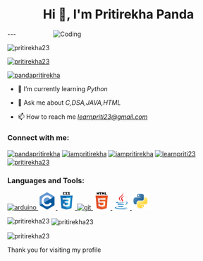 <h1 align="center">Hi 👋, I'm Pritirekha Panda</h1>
<img align="right" alt="Coding" width="400" src="https://www.google.com/imgres?imgurl=https%3A%2F%2Fmiro.medium.com%2Fmax%2F1400%2F1*qdAW1TjCN57h1lbuuzvchg.gif&imgrefurl=https%3A%2F%2Farieljakubowski.medium.com%2Fi-passed-every-coding-challenge-at-flatiron-school-my-first-try-heres-how-23302a1bfe46&docid=0mKPiLrZS3atRM&tbnid=lahMOKRfUGYsqM&vet=1&w=800&h=600&hl=en-GB&source=sh%2Fx%2Fim">---
<p align="left"> <img src="https://komarev.com/ghpvc/?username=pritirekha23&label=Profile%20views&color=0e75b6&style=flat" alt="pritirekha23"/p>

<p align="left"> <a href="https://github.com/ryo-ma/github-profile-trophy"><img src="https://github-profile-trophy.vercel.app/?username=pritirekha23" alt="pritirekha23" /></a> </p>

<p align="left"> <a href="https://twitter.com/pandapritirekha" target="blank"><img src="https://img.shields.io/twitter/follow/pandapritirekha?logo=twitter&style=for-the-badge" alt="pandapritirekha" /></a> </p>

- 🌱 I’m currently learning *Python*

- 💬 Ask me about *C,DSA,JAVA,HTML*

- 📫 How to reach me *learnpriti23@gmail.com*

<h3 align="left">Connect with me:</h3>
<p align="left">
<a href="https://twitter.com/pandapritirekha" target="blank"><img align="center" src="https://raw.githubusercontent.com/rahuldkjain/github-profile-readme-generator/master/src/images/icons/Social/twitter.svg" alt="pandapritirekha" height="30" width="40" /></a>
<a href="https://linkedin.com/in/iampritirekha" target="blank"><img align="center" src="https://raw.githubusercontent.com/rahuldkjain/github-profile-readme-generator/master/src/images/icons/Social/linked-in-alt.svg" alt="iampritirekha" height="30" width="40" /></a>
<a href="https://instagram.com/iampritirekha" target="blank"><img align="center" src="https://raw.githubusercontent.com/rahuldkjain/github-profile-readme-generator/master/src/images/icons/Social/instagram.svg" alt="iampritirekha" height="30" width="40" /></a>
<a href="https://www.hackerrank.com/learnpriti23" target="blank"><img align="center" src="https://raw.githubusercontent.com/rahuldkjain/github-profile-readme-generator/master/src/images/icons/Social/hackerrank.svg" alt="learnpriti23" height="30" width="40" /></a>
<a href="https://www.leetcode.com/pritirekha23" target="blank"><img align="center" src="https://raw.githubusercontent.com/rahuldkjain/github-profile-readme-generator/master/src/images/icons/Social/leet-code.svg" alt="pritirekha23" height="30" width="40" /></a>
</p>

<h3 align="left">Languages and Tools:</h3>
<p align="left"> <a href="https://www.arduino.cc/" target="_blank" rel="noreferrer"> <img src="https://cdn.worldvectorlogo.com/logos/arduino-1.svg" alt="arduino" width="40" height="40"/> </a> <a href="https://www.cprogramming.com/" target="_blank" rel="noreferrer"> <img src="https://raw.githubusercontent.com/devicons/devicon/master/icons/c/c-original.svg" alt="c" width="40" height="40"/> </a> <a href="https://www.w3schools.com/css/" target="_blank" rel="noreferrer"> <img src="https://raw.githubusercontent.com/devicons/devicon/master/icons/css3/css3-original-wordmark.svg" alt="css3" width="40" height="40"/> </a> <a href="https://git-scm.com/" target="_blank" rel="noreferrer"> <img src="https://www.vectorlogo.zone/logos/git-scm/git-scm-icon.svg" alt="git" width="40" height="40"/> </a> <a href="https://www.w3.org/html/" target="_blank" rel="noreferrer"> <img src="https://raw.githubusercontent.com/devicons/devicon/master/icons/html5/html5-original-wordmark.svg" alt="html5" width="40" height="40"/> </a> <a href="https://www.java.com" target="_blank" rel="noreferrer"> <img src="https://raw.githubusercontent.com/devicons/devicon/master/icons/java/java-original.svg" alt="java" width="40" height="40"/> </a> <a href="https://www.python.org" target="_blank" rel="noreferrer"> <img src="https://raw.githubusercontent.com/devicons/devicon/master/icons/python/python-original.svg" alt="python" width="40" height="40"/> </a> </p>

<p><img align="left" src="https://github-readme-stats.vercel.app/api/top-langs?username=pritirekha23&show_icons=true&locale=en&layout=compact" alt="pritirekha23" /></p>

<p>&nbsp;<img align="center" src="https://github-readme-stats.vercel.app/api?username=pritirekha23&show_icons=true&locale=en" alt="pritirekha23" /></p>

<p><img align="center" src="https://github-readme-streak-stats.herokuapp.com/?user=pritirekha23&" alt="pritirekha23" /></p>
<p> Thank you for visiting my profile</p>
